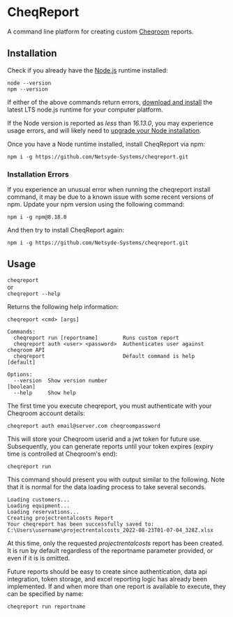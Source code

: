 CheqReport
==========

A command line platform for creating custom [Cheqroom](https://www.cheqroom.com/) reports. 

## Installation

Check if you already have the [Node.js](https://nodejs.org/) runtime installed:  

`node --version`  
`npm --version`  

If either of the above commands return errors, [download and install](https://nodejs.org/) the latest LTS node.js runtime for your computer platform. 

If the Node version is reported as *less* than *16.13.0*, you may experience usage errors, and will likely need to [upgrade your Node installation](https://nodejs.org/).

Once you have a Node runtime installed, install CheqReport via npm: 

`npm i -g https://github.com/Netsyde-Systems/cheqreport.git`

### Installation Errors

If you experience an unusual error when running the cheqreport install command, it may be due to a known issue with some recent versions of npm.  Update your npm version using the following command:  

`npm i -g npm@8.18.0`

And then try to install CheqReport again: 

`npm i -g https://github.com/Netsyde-Systems/cheqreport.git`

## Usage

`cheqreport`  
or   
`cheqreport --help`  

Returns the following help information: 

```
cheqreport <cmd> [args]

Commands:
  cheqreport run [reportname]        Runs custom report
  cheqreport auth <user> <password>  Authenticates user against cheqroom API
  cheqreport                         Default command is help           [default]

Options:
  --version  Show version number                                       [boolean]
  --help     Show help
```

The first time you execute cheqreport, you must authenticate with your Cheqroom account details: 

`cheqreport auth email@server.com cheqroompassword`

This will store your Cheqroom userid and a jwt token for future use.  Subsequently, you can generate reports until your token expires (expiry time is controlled at Cheqroom's end): 

`cheqreport run`

This command should present you with output similar to the following.  Note that it is normal for the data loading process to take several seconds.  

```
Loading customers...
Loading equipment...
Loading reservations...
Creating projectrentalcosts Report
Your cheqreport has been successfully saved to: C:\Users\username\projectrentalcosts_2022-08-23T01-07-04_328Z.xlsx
```

At this time, only the requested *projectrentalcosts* report has been created.  It is run by default regardless of the reportname parameter provided, or even if it is is omitted.  

Future reports should be easy to create since authentication, data api integration, token storage, and excel reporting logic has already been implemented. If and when more than one report is available to execute, they can be specified by name: 

`cheqreport run reportname`
